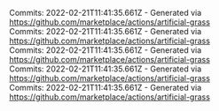 Commits: 2022-02-21T11:41:35.661Z - Generated via https://github.com/marketplace/actions/artificial-grass
<br>
Commits: 2022-02-21T11:41:35.661Z - Generated via https://github.com/marketplace/actions/artificial-grass
<br>
Commits: 2022-02-21T11:41:35.661Z - Generated via https://github.com/marketplace/actions/artificial-grass
<br>
Commits: 2022-02-21T11:41:35.661Z - Generated via https://github.com/marketplace/actions/artificial-grass
<br>
Commits: 2022-02-21T11:41:35.661Z - Generated via https://github.com/marketplace/actions/artificial-grass
<br>

